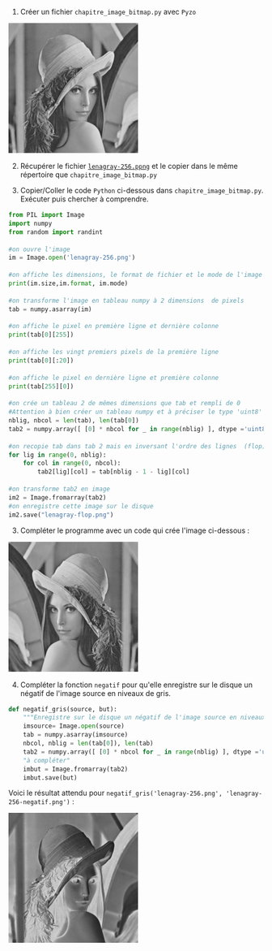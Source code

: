 1. Créer un fichier `chapitre_image_bitmap.py`  avec  `Pyzo`

![Lena](./lenagray-256.png)

2. Récupérer le fichier [`lenagray-256.ppng`](./lenagray-256.png) et le copier dans le même répertoire que `chapitre_image_bitmap.py`

3. Copier/Coller  le code `Python` ci-dessous dans `chapitre_image_bitmap.py`. Exécuter puis chercher à  comprendre.

~~~python
from PIL import Image
import numpy
from random import randint

#on ouvre l'image
im = Image.open('lenagray-256.png')

#on affiche les dimensions, le format de fichier et le mode de l'image (binaire, niveaux de gris (L), RGB)
print(im.size,im.format, im.mode)

#on transforme l'image en tableau numpy à 2 dimensions  de pixels    
tab = numpy.asarray(im)

#on affiche le pixel en première ligne et dernière colonne
print(tab[0][255])

#on affiche les vingt premiers pixels de la première ligne
print(tab[0][:20])

#on affiche le pixel en dernière ligne et première colonne
print(tab[255][0])

#on crée un tableau 2 de mêmes dimensions que tab et rempli de 0
#Attention à bien créer un tableau numpy et à préciser le type 'uint8' qui correspond à un octer par pixel
nblig, nbcol = len(tab), len(tab[0])
tab2 = numpy.array([ [0] * nbcol for _ in range(nblig) ], dtype ='uint8')

#on recopie tab dans tab 2 mais en inversant l'ordre des lignes  (flop)
for lig in range(0, nblig):
    for col in range(0, nbcol):
        tab2[lig][col] = tab[nblig - 1 - lig][col]
        
#on transforme tab2 en image
im2 = Image.fromarray(tab2)
#on enregistre cette image sur le disque
im2.save("lenagray-flop.png")
~~~

3. Compléter le programme avec un code qui crée l'image ci-dessous :


![Lena-flip](./lenagray-256-flip.png)

4. Compléter la fonction `negatif` pour qu'elle enregistre sur le disque un négatif de l'image source en niveaux de gris.

~~~python
def negatif_gris(source, but):
    """Enregistre sur le disque un négatif de l'image source en niveaux de gris"""
    imsource= Image.open(source)
    tab = numpy.asarray(imsource)
    nbcol, nblig = len(tab[0]), len(tab)
    tab2 = numpy.array([ [0] * nbcol for _ in range(nblig) ], dtype ='uint8')    
    "à compléter"
    imbut = Image.fromarray(tab2)
    imbut.save(but)
~~~

Voici le résultat attendu pour `negatif_gris('lenagray-256.png', 'lenagray-256-negatif.png')` :


![Lena-negatif](./lenagray-256-negatif.png)
